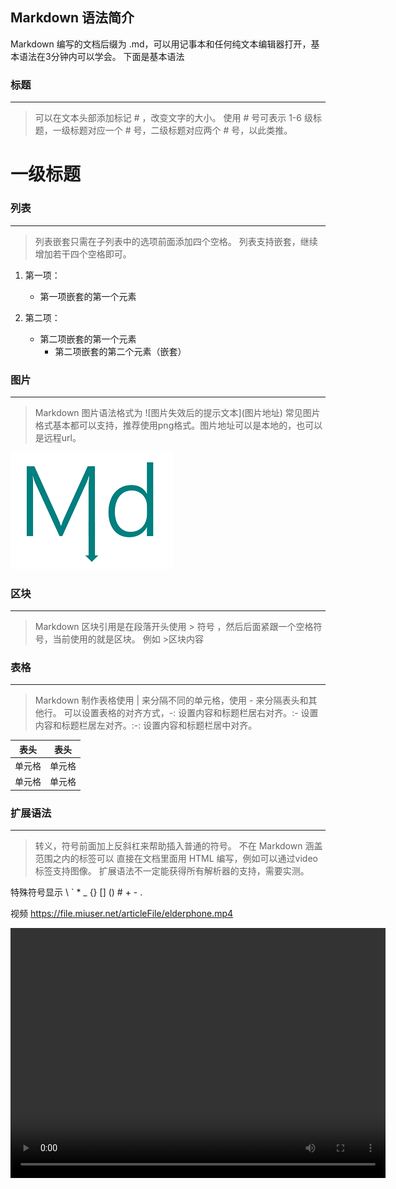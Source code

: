 ## Markdown 语法简介

Markdown 编写的文档后缀为 .md，可以用记事本和任何纯文本编辑器打开，基本语法在3分钟内可以学会。 下面是基本语法

### 标题
---
> 可以在文本头部添加标记 # ，改变文字的大小。
> 使用 # 号可表示 1-6 级标题，一级标题对应一个 # 号，二级标题对应两个 # 号，以此类推。

# 一级标题

### 列表
---
> 列表嵌套只需在子列表中的选项前面添加四个空格。
> 列表支持嵌套，继续增加若干四个空格即可。

1. 第一项：
	- 第一项嵌套的第一个元素

2. 第二项：
    - 第二项嵌套的第一个元素
        - 第二项嵌套的第二个元素（嵌套）

### 图片
---
> Markdown 图片语法格式为 \!\[图片失效后的提示文本](图片地址)
> 常见图片格式基本都可以支持，推荐使用png格式。图片地址可以是本地的，也可以是远程url。

![alt 属性文本](mds.png)

### 区块
---
> Markdown 区块引用是在段落开头使用 > 符号 ，然后后面紧跟一个空格符号，当前使用的就是区块。
>例如 \>区块内容

### 表格
---
>Markdown 制作表格使用 | 来分隔不同的单元格，使用 - 来分隔表头和其他行。
可以设置表格的对齐方式，-: 设置内容和标题栏居右对齐。:- 设置内容和标题栏居左对齐。:-: 设置内容和标题栏居中对齐。

|  表头   | 表头  |
|  ----  | ----  |
| 单元格  | 单元格 |
| 单元格  | 单元格 |

### 扩展语法
---
>转义，符号前面加上反斜杠来帮助插入普通的符号。
>不在 Markdown 涵盖范围之内的标签可以 直接在文档里面用 HTML 编写，例如可以通过video标签支持图像。
>扩展语法不一定能获得所有解析器的支持，需要实测。

特殊符号显示 \\ \` \* _ {} \[] \() \# \+ \- \.

视频  https://file.miuser.net/articleFile/elderphone.mp4

<video height="400" width="600" src="https://file.miuser.net/articleFile/elderphone.mp4" loop="false" controls=“controls”></video>

